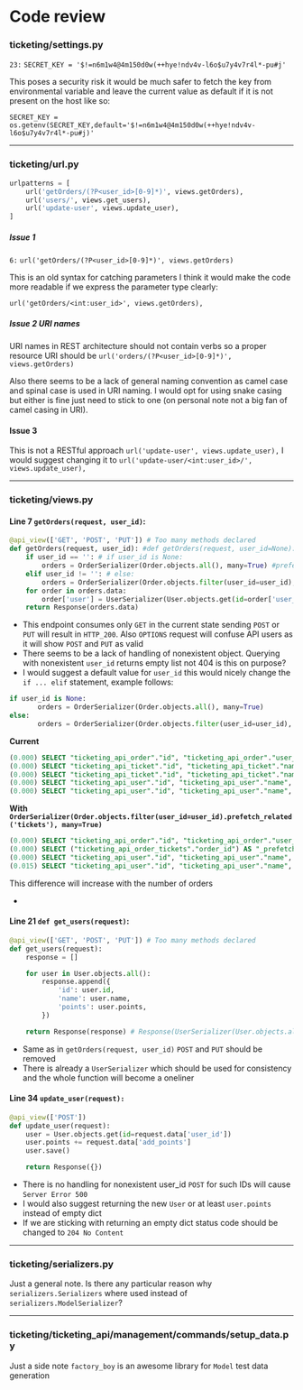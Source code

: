 # Code review


### ticketing/settings.py

`23:` ```SECRET_KEY = '$!=n6m1w4@4m150d0w(++hye!ndv4v-l6o$u7y4v7r4l*-pu#j'```

This poses a security risk it would be much safer to fetch the key from environmental variable and leave the current value as 
default if it is not present on the host like so:

```SECRET_KEY = os.getenv(SECRET_KEY,default='$!=n6m1w4@4m150d0w(++hye!ndv4v-l6o$u7y4v7r4l*-pu#j)'```


---
### ticketing/url.py
```python
urlpatterns = [
    url('getOrders/(?P<user_id>[0-9]*)', views.getOrders),
    url('users/', views.get_users),
    url('update-user', views.update_user),
]
```

##### Issue 1
`6:` ```url('getOrders/(?P<user_id>[0-9]*)', views.getOrders)```

This is an old syntax for catching parameters I think it would make the code more readable if we express the parameter type clearly:

```url('getOrders/<int:user_id>', views.getOrders),```

##### Issue 2 URI names

URI names in REST architecture should not contain verbs so a proper resource URI should be
```url('orders/(?P<user_id>[0-9]*)', views.getOrders)```

Also there seems to be a lack of general naming convention as camel case and spinal case is used in URI naming. I would opt for
using snake casing but either is fine just need to stick to one (on personal note not a big fan of camel casing in URI).

#### Issue 3
This is not a RESTful approach `url('update-user', views.update_user),`  I would suggest changing it to
`url('update-user/<int:user_id>/', views.update_user),`
 



---
### ticketing/views.py

#### Line 7 `getOrders(request, user_id)`:
```python
@api_view(['GET', 'POST', 'PUT']) # Too many methods declared
def getOrders(request, user_id): #def getOrders(request, user_id=None):
    if user_id == '': # if user_id is None:
        orders = OrderSerializer(Order.objects.all(), many=True) #prefetch_related
    elif user_id != '': # else:
        orders = OrderSerializer(Order.objects.filter(user_id=user_id), many=True) #prefetch_related
    for order in orders.data:
        order['user'] = UserSerializer(User.objects.get(id=order['user_id'])).data
    return Response(orders.data)
```
- This endpoint consumes only `GET` in the current state sending `POST` or `PUT` will result in `HTTP_200`. Also `OPTIONS` request
will confuse API users as it will show `POST` and `PUT` as valid
 - There seems to be a lack of handling of nonexistent object. Querying with nonexistent `user_id` returns empty list not 404 is this on purpose?
 - I would suggest a default value for `user_id` this would nicely change the `if ... elif` statement, example follows:
 ```python
 if user_id is None:
        orders = OrderSerializer(Order.objects.all(), many=True) 
 else:
        orders = OrderSerializer(Order.objects.filter(user_id=user_id), many=True) 
```
 
 **Current**
```SQL
(0.000) SELECT "ticketing_api_order"."id", "ticketing_api_order"."user_id" FROM "ticketing_api_order"; args=()
(0.000) SELECT "ticketing_api_ticket"."id", "ticketing_api_ticket"."name", "ticketing_api_ticket"."price", "ticketing_api_ticket"."reward_points" FROM "ticketing_api_ticket" INNER JOIN "ticketing_api_order_tickets" ON ("ticketing_api_ticket"."id" = "ticketing_api_order_tickets"."ticket_id") WHERE "ticketing_api_order_tickets"."order_id" = 1; args=(1,)
(0.000) SELECT "ticketing_api_ticket"."id", "ticketing_api_ticket"."name", "ticketing_api_ticket"."price", "ticketing_api_ticket"."reward_points" FROM "ticketing_api_ticket" INNER JOIN "ticketing_api_order_tickets" ON ("ticketing_api_ticket"."id" = "ticketing_api_order_tickets"."ticket_id") WHERE "ticketing_api_order_tickets"."order_id" = 2; args=(2,)
(0.000) SELECT "ticketing_api_user"."id", "ticketing_api_user"."name", "ticketing_api_user"."points" FROM "ticketing_api_user" WHERE "ticketing_api_user"."id" = 1 LIMIT 21; args=(1,)
(0.000) SELECT "ticketing_api_user"."id", "ticketing_api_user"."name", "ticketing_api_user"."points" FROM "ticketing_api_user" WHERE "ticketing_api_user"."id" = 2 LIMIT 21; args=(2,)

```
**With `OrderSerializer(Order.objects.filter(user_id=user_id).prefetch_related('tickets'), many=True)`**
```SQL
(0.000) SELECT "ticketing_api_order"."id", "ticketing_api_order"."user_id" FROM "ticketing_api_order"; args=()
(0.000) SELECT ("ticketing_api_order_tickets"."order_id") AS "_prefetch_related_val_order_id", "ticketing_api_ticket"."id", "ticketing_api_ticket"."name", "ticketing_api_ticket"."price", "ticketing_api_ticket"."reward_points" FROM "ticketing_api_ticket" INNER JOIN "ticketing_api_order_tickets" ON ("ticketing_api_ticket"."id" = "ticketing_api_order_tickets"."ticket_id") WHERE "ticketing_api_order_tickets"."order_id" IN (1, 2); args=(1, 2)
(0.000) SELECT "ticketing_api_user"."id", "ticketing_api_user"."name", "ticketing_api_user"."points" FROM "ticketing_api_user" WHERE "ticketing_api_user"."id" = 1 LIMIT 21; args=(1,)
(0.015) SELECT "ticketing_api_user"."id", "ticketing_api_user"."name", "ticketing_api_user"."points" FROM "ticketing_api_user" WHERE "ticketing_api_user"."id" = 2 LIMIT 21; args=(2,)
```
 This difference will increase with the number of orders
 
-
#### Line 21 `def get_users(request)`:

```python
@api_view(['GET', 'POST', 'PUT']) # Too many methods declared
def get_users(request):
    response = []

    for user in User.objects.all():
        response.append({
            'id': user.id,
            'name': user.name,
            'points': user.points,
        })

    return Response(response) # Response(UserSerializer(User.objects.all(),many=True).data)
```
- Same as in `getOrders(request, user_id)` `POST` and `PUT` should be removed
- There is already a `UserSerializer` which should be used for consistency and the whole function will become a oneliner


#### Line 34 `update_user(request):`
```python
@api_view(['POST'])
def update_user(request):
    user = User.objects.get(id=request.data['user_id'])
    user.points += request.data['add_points']
    user.save()

    return Response({})
```
 - There is no handling for nonexistent user_id `POST` for such IDs will cause `Server Error 500`
 - I would also suggest returning the new `User` or at least `user.points` instead of empty dict
 - If we are sticking with returning an empty dict status code should be changed to `204 No Content`
 
 ---
### ticketing/serializers.py

Just a general note. Is there any particular reason why `serializers.Serializers` where used instead of `serializers.ModelSerializer`?

---
### ticketing/ticketing_api/management/commands/setup_data.py

Just a side note `factory_boy` is an awesome library for `Model` test data generation
 